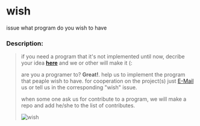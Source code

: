 # wish
issue what program do you wish to have


### Description:
>
> if you need a program that it's not implemented until now, decribe your idea **[here](https://github.com/DistroTEAM/wish/issues/new)** and we or other will make it (:
>
> are you a programer to? __Great!__. help us to implement the program that peaple wish to have. for cooperation on the project(s) just [E-Mail](https://mail.google.com/mail/u/0/#inbox?compose=new) us or tell us in the corresponding "wish" issue.
>
> when some one ask us for contribute to a program, we will make a repo and add he/she to the list of contributes.
>
> ![wish](https://s4.uupload.ir/files/wish_lfa3.jpg)
